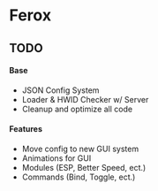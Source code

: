 # Ferox

## TODO

#### Base
- JSON Config System
- Loader & HWID Checker w/ Server
- Cleanup and optimize all code

#### Features
- Move config to new GUI system
- Animations for GUI
- Modules (ESP, Better Speed, ect.)
- Commands (Bind, Toggle, ect.)
